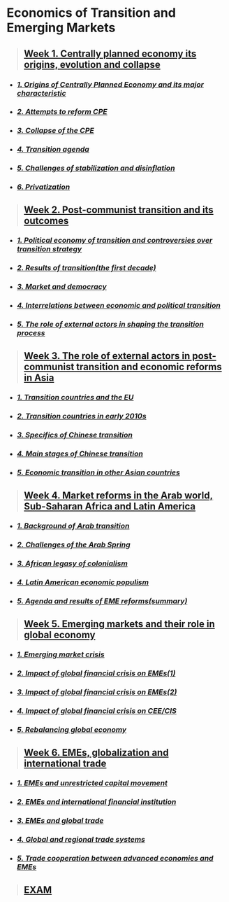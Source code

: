 # Economics of Transition and Emerging Markets

> ## [Week 1. Centrally planned economy its origins, evolution and collapse](https://github.com/jinniryu/Economics-of-Transition-and-Emerging-Markets/blob/main/Week%201.md#week-1-centrally-planned-economy-its-origins-evolution-and-collapse)
  - ### [***1. Origins of Centrally Planned Economy and its major characteristic***](https://github.com/jinniryu/Economics-of-Transition-and-Emerging-Markets/blob/main/Week%201.md#1-origins-of-centrally-planned-economy-and-its-major-characteristic)
  - ### [***2. Attempts to reform CPE***](https://github.com/jinniryu/Economics-of-Transition-and-Emerging-Markets/blob/main/Week%201.md#2-attempts-to-reform-cpe)
  - ### [***3. Collapse of the CPE***](https://github.com/jinniryu/Economics-of-Transition-and-Emerging-Markets/blob/main/Week%201.md#3-collapse-of-the-cpe)
  - ### [***4. Transition agenda***](https://github.com/jinniryu/Economics-of-Transition-and-Emerging-Markets/blob/main/Week%201.md#4-transition-agenda)
  - ### [***5. Challenges of stabilization and disinflation***](https://github.com/jinniryu/Economics-of-Transition-and-Emerging-Markets/blob/main/Week%201.md#5-challenges-of-stabilization-and-disinflation)
  - ### [***6. Privatization***](https://github.com/jinniryu/Economics-of-Transition-and-Emerging-Markets/blob/main/Week%201.md#6-privatization)

> ## [Week 2. Post-communist transition and its outcomes](https://github.com/jinniryu/Economics-of-Transition-and-Emerging-Markets/blob/main/Week%202.md#week-2-post-communist-transition-and-its-outcomes)
  - ### [***1. Political economy of transition and controversies over transition strategy***](https://github.com/jinniryu/Economics-of-Transition-and-Emerging-Markets/blob/main/Week%202.md#1-political-economy-of-transition-and-controversies-over-transition-strategy)
  - ### [***2. Results of transition(the first decade)***](https://github.com/jinniryu/Economics-of-Transition-and-Emerging-Markets/blob/main/Week%202.md#2-results-of-transitionthe-first-decade)
  - ### [***3. Market and democracy***](https://github.com/jinniryu/Economics-of-Transition-and-Emerging-Markets/blob/main/Week%202.md#3-market-and-democracy)
  - ### [***4. Interrelations between economic and political transition***](https://github.com/jinniryu/Economics-of-Transition-and-Emerging-Markets/blob/main/Week%202.md#4-interrelations-between-economic-and-political-transition)
  - ### [***5. The role of external actors in shaping the transition process***](https://github.com/jinniryu/Economics-of-Transition-and-Emerging-Markets/blob/main/Week%202.md#5-the-role-of-external-actors-in-shaping-the-transition-process)

> ## [Week 3. The role of external actors in post-communist transition and economic reforms in Asia](https://github.com/jinniryu/Economics-of-Transition-and-Emerging-Markets/blob/main/Week%203.md#week-3-the-role-of-external-actors-in-post-communist-transition-and-economic-reforms-in-aisa)
  - ### [***1. Transition countries and the EU***](https://github.com/jinniryu/Economics-of-Transition-and-Emerging-Markets/blob/main/Week%203.md#1-transition-countries-and-the-eu)
  - ### [***2. Transition countries in early 2010s***](https://github.com/jinniryu/Economics-of-Transition-and-Emerging-Markets/blob/main/Week%203.md#2-transition-countries-in-early-2010s)
  - ### [***3. Specifics of Chinese transition***](https://github.com/jinniryu/Economics-of-Transition-and-Emerging-Markets/blob/main/Week%203.md#3-specifics-of-chinese-transition)
  - ### [***4. Main stages of Chinese transition***](https://github.com/jinniryu/Economics-of-Transition-and-Emerging-Markets/blob/main/Week%203.md#4-main-stages-of-chinese-transition)
  - ### [***5. Economic transition in other Asian countries***](https://github.com/jinniryu/Economics-of-Transition-and-Emerging-Markets/blob/main/Week%203.md#5-economic-transition-in-other-asian-countries)
  
> ## [Week 4. Market reforms in the Arab world, Sub-Saharan Africa and Latin America](https://github.com/jinniryu/Economics-of-Transition-and-Emerging-Markets/blob/main/Week%204.md#week-4-market-reforms-in-the-arab-world-sub-saharan-africa-and-latin-america)
  - ### [***1. Background of Arab transition***](https://github.com/jinniryu/Economics-of-Transition-and-Emerging-Markets/blob/main/Week%204.md#1-background-of-arab-transition)
  - ### [***2. Challenges of the Arab Spring***](https://github.com/jinniryu/Economics-of-Transition-and-Emerging-Markets/blob/main/Week%204.md#2-challenges-of-the-arab-spring)
  - ### [***3. African legasy of colonialism***](https://github.com/jinniryu/Economics-of-Transition-and-Emerging-Markets/blob/main/Week%204.md#3-african-legasy-of-colonialism)
  - ### [***4. Latin American economic populism***](https://github.com/jinniryu/Economics-of-Transition-and-Emerging-Markets/blob/main/Week%204.md#4-latin-american-economic-populism)
  - ### [***5. Agenda and results of EME reforms(summary)***](https://github.com/jinniryu/Economics-of-Transition-and-Emerging-Markets/blob/main/Week%204.md#5-agenda-and-results-of-eme-reformssummary)

> ## [Week 5. Emerging markets and their role in global economy](https://github.com/jinniryu/Economics-of-Transition-and-Emerging-Markets/blob/main/Week%205.md#week-5-emerging-markets-and-their-role-in-global-economy)
  - ### [***1. Emerging market crisis***](https://github.com/jinniryu/Economics-of-Transition-and-Emerging-Markets/blob/main/Week%205.md#1-emerging-market-crisis)
  - ### [***2. Impact of global financial crisis on EMEs(1)***](https://github.com/jinniryu/Economics-of-Transition-and-Emerging-Markets/blob/main/Week%205.md#2-impact-of-global-financial-crisis-on-emes1)
  - ### [***3. Impact of global financial crisis on EMEs(2)***](https://github.com/jinniryu/Economics-of-Transition-and-Emerging-Markets/blob/main/Week%205.md#3-impact-of-global-financial-crisis-on-emes2)
  - ### [***4. Impact of global financial crisis on CEE/CIS***](https://github.com/jinniryu/Economics-of-Transition-and-Emerging-Markets/blob/main/Week%205.md#4-impact-of-global-financial-crisis-on-ceecis)
  - ### [***5. Rebalancing global economy***](https://github.com/jinniryu/Economics-of-Transition-and-Emerging-Markets/blob/main/Week%205.md#5-rebalancing-global-economy)
> ## [Week 6. EMEs, globalization and international trade](https://github.com/jinniryu/Economics-of-Transition-and-Emerging-Markets/blob/main/Week%206.md#emes-globalization-and-international-trade)
  - ### [***1. EMEs and unrestricted capital movement***](https://github.com/jinniryu/Economics-of-Transition-and-Emerging-Markets/blob/main/Week%206.md#1-emes-and-unrestricted-capital-movement)
  - ### [***2. EMEs and international financial institution***](https://github.com/jinniryu/Economics-of-Transition-and-Emerging-Markets/blob/main/Week%206.md#2-emes-and-international-financial-institution)
  - ### [***3. EMEs and global trade***](https://github.com/jinniryu/Economics-of-Transition-and-Emerging-Markets/blob/main/Week%206.md#3-emes-and-global-trade)
  - ### [***4. Global and regional trade systems***](https://github.com/jinniryu/Economics-of-Transition-and-Emerging-Markets/blob/main/Week%206.md#4-global-and-regional-trade-systems)
  - ### [***5. Trade cooperation between advanced economies and EMEs***](https://github.com/jinniryu/Economics-of-Transition-and-Emerging-Markets/blob/main/Week%206.md#5-trade-cooperation-between-advanced-economies-and-emes)
> ## [EXAM](https://github.com/jinniryu/Economics-of-Transition-and-Emerging-Markets/blob/main/EXAM.md)



